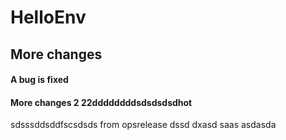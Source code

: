 # HelloEnv
## More changes
#### A bug is fixed




#### More changes 2 22ddddddddsdsdsdsdhot
sdsssddsddfscsdsds
from opsrelease
dssd
dxasd
saas
asdasda
